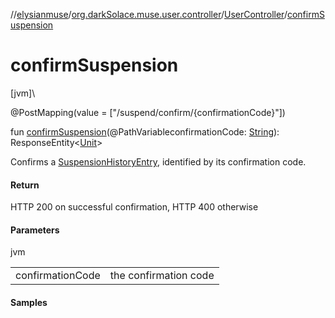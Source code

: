 //[elysianmuse](../../../index.md)/[org.darkSolace.muse.user.controller](../index.md)/[UserController](index.md)/[confirmSuspension](confirm-suspension.md)

# confirmSuspension

[jvm]\

@PostMapping(value = [&quot;/suspend/confirm/{confirmationCode}&quot;])

fun [confirmSuspension](confirm-suspension.md)(@PathVariableconfirmationCode: [String](https://kotlinlang.org/api/latest/jvm/stdlib/kotlin/-string/index.html)): ResponseEntity&lt;[Unit](https://kotlinlang.org/api/latest/jvm/stdlib/kotlin/-unit/index.html)&gt;

Confirms a [SuspensionHistoryEntry](../../org.darkSolace.muse.user.model/-suspension-history-entry/index.md), identified by its confirmation code.

#### Return

HTTP 200 on successful confirmation, HTTP 400 otherwise

#### Parameters

jvm

| | |
|---|---|
| confirmationCode | the confirmation code |

#### Samples
